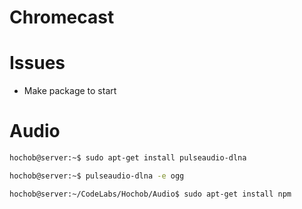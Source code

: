 # Chromecast

# Issues

- Make package to start

# Audio

```sh
hochob@server:~$ sudo apt-get install pulseaudio-dlna
```

```sh
hochob@server:~$ pulseaudio-dlna -e ogg
```

```
hochob@server:~/CodeLabs/Hochob/Audio$ sudo apt-get install npm
```